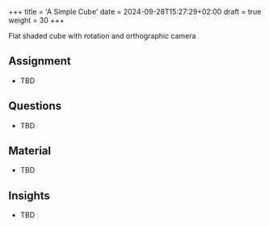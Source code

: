 +++
title = 'A Simple Cube'
date = 2024-09-28T15:27:29+02:00
draft = true
weight = 30
+++

Flat shaded cube with rotation and orthographic camera

## Assignment

- TBD

## Questions

- TBD

## Material
  
- TBD
 
## Insights

- TBD
